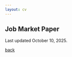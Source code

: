 ```yaml
---
layout: cv
---
```


## Job Market Paper

Last updated October 10, 2025. 
 
<object data="./assets/Marcheva_Draft_Oct10.pdf" width="800" height="1000" type='application/pdf'></object>

[back](./)
